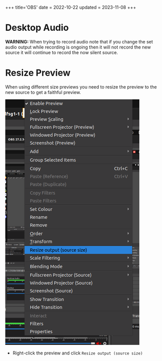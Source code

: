 +++
title='OBS'
date = 2022-10-22
updated = 2023-11-08
+++

# Desktop Audio

**WARNING:** When trying to record audio note that if you change the set audio output while recording is ongoing then it
will not record the new source it will continue to record the now silent source.

# Resize Preview

When using different size previews you need to resize the preview to the new source to get a faithful preview.

![screenshot](preview_resize.png)

- Right-click the preview and click `Resize output (source size)`
